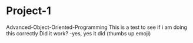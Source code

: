 # Project-1
Advanced-Object-Oriented-Programming 
This is a test to see if i am doing this correctly
Did it work?
-yes, yes it did (thumbs up emoji) 